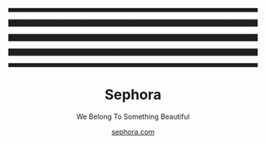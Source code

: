 <div align="center">
  <img src="banner.png" alt="Sephora Banner" width="100%" style="max-height: 120px; object-fit: cover; display: block; margin-bottom: 20px;" />

  <h1>Sephora</h1>
  <p>We Belong To Something Beautiful</p>

  <a href="https://www.sephora.com">sephora.com</a>
</div>

